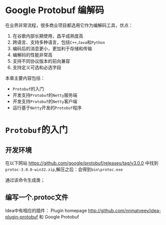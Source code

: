 # Google Protobuf 编解码

在业界非常流程，很多商业项目都选用它作为编解码工具，优点：
1. 在谷歌内部长期使用，昌平成熟度高
2. 跨语言、支持多种语言，包括`C++`,`Java`和`Python`
3. 编码后的消息更小，更加利于存储和传输
4. 编解码的性能非常高
5. 支持不同协议版本的前向兼容
6. 支持定义可选和必选字段

本章主要内容包括：
- `Protobuf`的入门
- 开发支持`Protobuf`的`Netty`服务端
- 开发支持`Protobuf`的`Netty`客户端
- 运行基于`Netty`开发的`Protobuf`程序

# `Protobuf`的入门
## 开发环境

在以下网站
https://github.com/google/protobuf/releases/tag/v3.0.0
中找到 `protoc-3.0.0-win32.zip`,解压之后：会得到`bin\protoc.exe`

通过该命令生成类；

## 编写一个.protoc文件
Idea中有相应的插件：
Plugin homepage
http://github.com/nnmatveev/idea-plugin-protobuf
和 Google Protobuf
